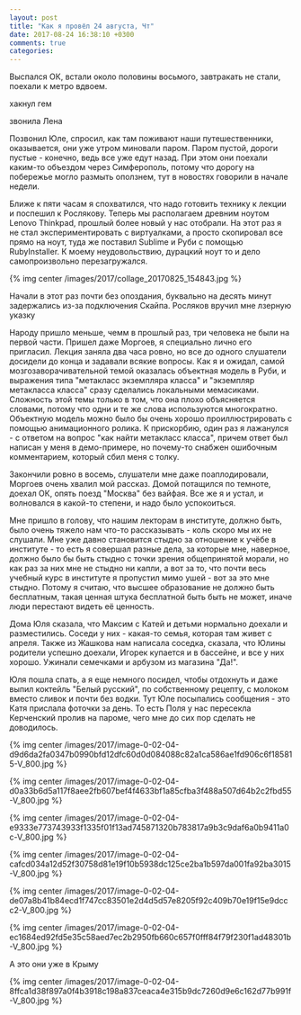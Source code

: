 ```yaml
---
layout: post
title: "Как я провёл 24 августа, Чт"
date: 2017-08-24 16:38:10 +0300
comments: true
categories: 
---
```

Выспался ОК, встали около половины восьмого, завтракать не стали, поехали к метро вдвоем.

хакнул гем

звонила Лена

Позвонил Юле, спросил, как там поживают наши путешественники, оказывается, они уже утром миновали паром. Паром пустой, дороги пустые - конечно, ведь все уже едут назад. При этом они поехали каким-то объездом через Симферополь, потому что дорогу на побережье могло размыть оползнем, тут в новостях говорили в начале недели.

Ближе к пяти часам я спохватился, что надо готовить технику к лекции и поспешил к Рослякову. Теперь мы располагаем древним ноутом Lenovo Thinkpad, прошлый более новый у нас отобрали. На этот раз я не стал экспериментировать с виртуалками, а просто скопировал все прямо на ноут, туда же поставил Sublime и Руби с помощью RubyInstaller. К моему неудовольствию, дурацкий ноут то и дело самопроизвольно перезагружался.

{% img center /images/2017/collage_20170825_154843.jpg %}

Начали в этот раз почти без опоздания, буквально на десять минут задержались из-за подключения Скайпа. Росляков вручил мне лзерную указку

Народу пришло меньше, чемм в прошлый раз, три человека не были на первой части. Пришел даже Моргоев, я специально лично его пригласил. Лекция заняла два часа ровно, но все до одного слушатели досидели до конца и задавали всякие вопросы. Как я и ожидал, самой мозгозаворачивательной темой оказалась объектная модель в Руби, и выражения типа "метакласс экземпляра класса" и "экземпляр метакласса класса" сразу сделались локальными мемасиками. Сложность этой темы только в том, что она плохо объясняется словами, потому что одни и те же слова используются многократно. Объектную модель можно было бы очень хорошо проиллюстрировать с помощью анимационного ролика. К прискорбию, один раз я лажанулся - с ответом на вопрос "как найти метакласс класса", причем ответ был написан у меня в демо-примере, но почему-то снабжен ошибочным комментарием, который сбил меня с толку. 

Закончили ровно в восемь, слушатели мне даже поаплодировали, Моргоев очень хвалил мой рассказ. Домой потащился по темноте, доехал ОК, опять поезд "Москва" без вайфая. Все же я и устал, и волновался в какой-то степени, и надо было успокоиться.

Мне пришло в голову, что нашим лекторам в институте, должно быть, было очень тяжело нам что-то рассказывать - коль скоро мы их не слушали. Мне уже давно становится стыдно за отношение к учёбе в институте - то есть я совершал разные дела, за которые мне, наверное, должно было бы быть стыдно с точки зрения общепринятой морали, но как раз за них мне не стыдно ни капли, а вот за то, что почти весь учебный курс в институте я пропустил мимо ушей - вот за это мне стыдно. Потому я считаю, что высшее образование не должно быть бесплатным, такая ценная штука бесплатной быть быть не может, иначе люди перестают видеть её ценность. 

Дома Юля сказала, что Максим с Катей и детьми нормально доехали и разместились. Соседи у них - какая-то семья, которая там живет с апреля. Также из Жашкова нам написала соседка, сказала, что Юлины родители успешно доехали, Игорек купается и в бассейне, и все у них хорошо. Ужинали семечками и арбузом из магазина "Да!".

Юля пошла спать, а я еще немного посидел, чтобы отдохнуть и даже выпил коктейль "Белый русский", по собственному рецепту, с молоком вместо сливок и почти без водки. Тут Юле посыпались сообщения - это Катя прислала фоточки за день. То есть Поля у нас пересекла Керченский пролив на пароме, чего мне до сих пор сделать не доводилось.

{% img center /images/2017/image-0-02-04-d9d6da2fa0347b0990bfd12dfc60d0d084088c82a1ca586ae1fd906c6f185815-V_800.jpg %}

{% img center /images/2017/image-0-02-04-d0a33b6d5a117f8aee2fb607bef4f4633bf1a85cfba3f488a507d64b2c2fbd55-V_800.jpg %}

{% img center /images/2017/image-0-02-04-e9333e773743933f1335f01f13ad745871320b783817a9b3c9daf6a0b9411a0c-V_800.jpg %}

{% img center /images/2017/image-0-02-04-cafcd034a12d52f30758d81e19f10b5938dc125ce2ba1b597da001fa92ba3015-V_800.jpg %}

{% img center /images/2017/image-0-02-04-de07a8b41b84ecd1f747cc83501e2d4d5d57e8205f92c409b70e19f15e9dccc2-V_800.jpg %}

{% img center /images/2017/image-0-02-04-ec1684ed92fd5e35c58aed7ec2b2950fb660c657f0fff84f79f230f1ad48301b-V_800.jpg %}

А это они уже в Крыму

{% img center /images/2017/image-0-02-04-8ffca1d38f897a0f4b3918c198a837ceaca4e315b9dc7260d9e6c162d77b991f-V_800.jpg %}
